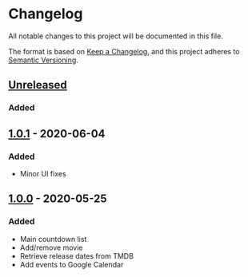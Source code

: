 Changelog
=========

All notable changes to this project will be documented in this file.

The format is based on [Keep a Changelog](https://keepachangelog.com/en/1.0.0/),
and this project adheres to [Semantic Versioning](https://semver.org/spec/v2.0.0.html).


## [Unreleased]

### Added


## [1.0.1] - 2020-06-04

### Added

- Minor UI fixes


## [1.0.0] - 2020-05-25

### Added

- Main countdown list
- Add/remove movie
- Retrieve release dates from TMDB
- Add events to Google Calendar


[Unreleased]: https://github.com/adrienbricchi/waiting-for-moranis/tree/develop
[1.0.0]: https://github.com/adrienbricchi/waiting-for-moranis/releases/tag/v1.0.0
[1.0.1]: https://github.com/adrienbricchi/waiting-for-moranis/releases/tag/v1.0.1
